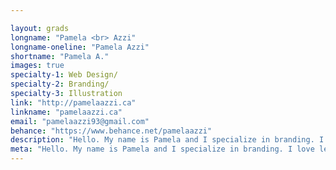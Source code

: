 ```yaml
---

layout: grads
longname: "Pamela <br> Azzi"
longname-oneline: "Pamela Azzi"
shortname: "Pamela A."
images: true
specialty-1: Web Design/
specialty-2: Branding/
specialty-3: Illustration
link: "http://pamelaazzi.ca"
linkname: "pamelaazzi.ca"
email: "pamelaazzi93@gmail.com"
behance: "https://www.behance.net/pamelaazzi"
description: "Hello. My name is Pamela and I specialize in branding. I love learning and exploring different approaches to design. I also like cats."
meta: "Hello. My name is Pamela and I specialize in branding. I love learning and exploring different approaches to design. I also like cats."
---
```

